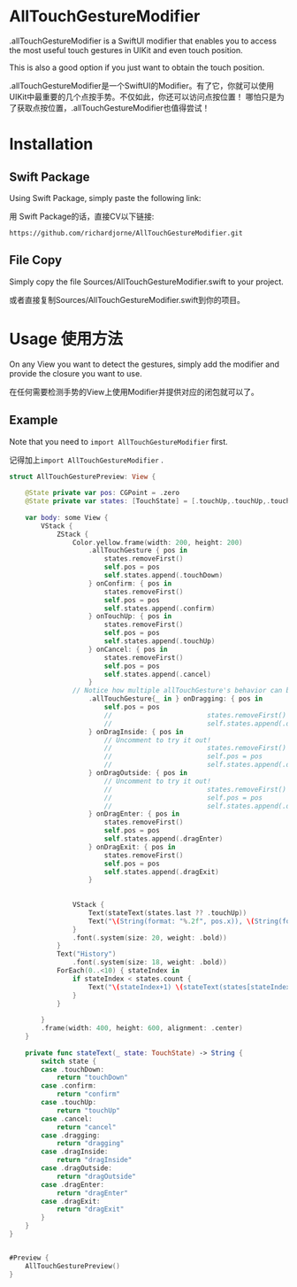 # AllTouchGestureModifier
.allTouchGestureModifier is a SwiftUI modifier that enables you to access the most useful touch gestures in UIKit and even touch position.

This is also a good option if you just want to obtain the touch position.

.allTouchGestureModifier是一个SwiftUI的Modifier。有了它，你就可以使用UIKit中最重要的几个点按手势。不仅如此，你还可以访问点按位置！
哪怕只是为了获取点按位置，.allTouchGestureModifier也值得尝试！

# Installation

## Swift Package

Using Swift Package, simply paste the following link:

用 Swift Package的话，直接CV以下链接:

```
https://github.com/richardjorne/AllTouchGestureModifier.git
```

## File Copy

Simply copy the file Sources/AllTouchGestureModifier.swift to your project.

或者直接复制Sources/AllTouchGestureModifier.swift到你的项目。

# Usage 使用方法

On any View you want to detect the gestures, simply add the modifier and provide the closure you want to use.

在任何需要检测手势的View上使用Modifier并提供对应的闭包就可以了。

## Example

Note that you need to `import AllTouchGestureModifier` first.

记得加上`import AllTouchGestureModifier` .

```swift
struct AllTouchGesturePreview: View {
    
    @State private var pos: CGPoint = .zero
    @State private var states: [TouchState] = [.touchUp,.touchUp,.touchUp,.touchUp,.touchUp,.touchUp,.touchUp,.touchUp,.touchUp,.touchUp]
    
    var body: some View {
        VStack {
            ZStack {
                Color.yellow.frame(width: 200, height: 200)
                    .allTouchGesture { pos in
                        states.removeFirst()
                        self.pos = pos
                        self.states.append(.touchDown)
                    } onConfirm: { pos in
                        states.removeFirst()
                        self.pos = pos
                        self.states.append(.confirm)
                    } onTouchUp: { pos in
                        states.removeFirst()
                        self.pos = pos
                        self.states.append(.touchUp)
                    } onCancel: { pos in
                        states.removeFirst()
                        self.pos = pos
                        self.states.append(.cancel)
                    }
                // Notice how multiple allTouchGesture's behavior can be cumulated.
                    .allTouchGesture{_ in } onDragging: { pos in
                        self.pos = pos
                        //                        states.removeFirst()
                        //                        self.states.append(.dragging)
                    } onDragInside: { pos in
                        // Uncomment to try it out!
                        //                        states.removeFirst()
                        //                        self.pos = pos
                        //                        self.states.append(.dragInside)
                    } onDragOutside: { pos in
                        // Uncomment to try it out!
                        //                        states.removeFirst()
                        //                        self.pos = pos
                        //                        self.states.append(.dragOutside)
                    } onDragEnter: { pos in
                        states.removeFirst()
                        self.pos = pos
                        self.states.append(.dragEnter)
                    } onDragExit: { pos in
                        states.removeFirst()
                        self.pos = pos
                        self.states.append(.dragExit)
                    }
                
                
                VStack {
                    Text(stateText(states.last ?? .touchUp))
                    Text("\(String(format: "%.2f", pos.x)), \(String(format: "%.2f", pos.y))")
                }
                .font(.system(size: 20, weight: .bold))
            }
            Text("History")
                .font(.system(size: 18, weight: .bold))
            ForEach(0..<10) { stateIndex in
                if stateIndex < states.count {
                    Text("\(stateIndex+1) \(stateText(states[stateIndex]))")
                }
            }
            
        }
        .frame(width: 400, height: 600, alignment: .center)
    }
    
    private func stateText(_ state: TouchState) -> String {
        switch state {
        case .touchDown:
            return "touchDown"
        case .confirm:
            return "confirm"
        case .touchUp:
            return "touchUp"
        case .cancel:
            return "cancel"
        case .dragging:
            return "dragging"
        case .dragInside:
            return "dragInside"
        case .dragOutside:
            return "dragOutside"
        case .dragEnter:
            return "dragEnter"
        case .dragExit:
            return "dragExit"
        }
    }
}


#Preview {
    AllTouchGesturePreview()
}

```